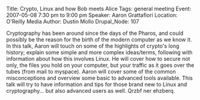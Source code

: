 Title: Crypto, Linux and how Bob meets Alice
Tags: general meeting
Event: 2007-05-08 7:30 pm to 9:00 pm
Speaker: Aaron Grattafiori
Location: O'Reilly Media
Author: Dustin Mollo
Drupal_Node: 107

Cryptography has been around since the days of the Pharos, and could
possibly be the reason for the birth of the modern computer as we know it. 
In this talk, Aaron will touch on some of the highlights of crypto's long
history; explain some simple and more complex ideas/terms, following with
information about how this involves Linux. He will cover how to secure not
only, the files you hold on your computer, but your traffic as it goes
over the tubes (from mail to myspace). Aaron will cover some of the common
misconceptions and overview some basic to advanced tools available. This
talk will try to have information and tips for those brand new to Linux
and cryptography... but also advanced users as well. Qrzbf ner ehzberq.
